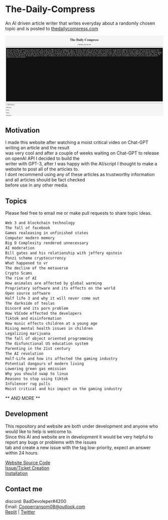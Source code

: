 # The-Daily-Compress
An AI driven article writer that writes everyday about a randomly chosen topic and is posted to [thedailycompress.com](https://itzcozi.github.io/The-Daily-Compress/)

![Website article](.github/TDC.Home.Page.jpg "Website article")

## Motivation
I made this website after watching a moist critical video on Chat-GPT writing an article and the result  
was very cool and after a couple of weeks waiting on Chat-GPT to release on openAI API I decided to build the  
writer with GPT-3, after I was happy with the AI/script I thought to make a website to post all of the articles to.  
I dont recommend using any of these articles as trustworthy information and all articles should be fact checked  
before use in any other media.

## Topics
Please feel free to email me or make pull requests to share topic ideas.

```
Web 3 and blockchain technology
The fall of facebook
Games realeasing in unfinished states
Computer modern memory
Big O Complexity rendered unnecessary
AI moderation
Bill gates and his relationship with jeffery epstein
Ponzi scheme cryptocurrency
What happened to vr
The decline of the metaverse
Crypto Scams
The rise of AI
How animales are affected by global warming
Proprietary software and its effects on the world
Open source software
Half life 3 and why it will never come out
The darkside of teslas
Discord and its porn problem
How VSCode effected the developers
Tiktok and misinformation
How music effects children at a young age
Rising mental health issues in children
Legalizing marijuana
The fall of object oriented programming
The disfunctional US education system
Parenting in the 21st century
The AI revolution
Half-Life and how its affected the gaming industry
Potential dangours of modern living
Lowering green gas emission
Why you should swap to linux
Reasons to stop using tiktok
Infulencer rug pulls
Moist critical and his impact on the gaming industry
```
** AND MORE **

## Development
This repository and website are both under development and anyone who would like to help is welcome to.  
Since this AI and website are in development it would be very helpful to report any bugs or problems with the issues  
tab and create a new issue with the tag low-priority, expect an answer within 24 hours.  

[Website Source Code](https://github.com/itzCozi/The-Daily-Compress/tree/website)  
[Issue/Ticket Creation](https://github.com/itzCozi/The-Daily-Compress/blob/main/.github/HOW-TO:Create_Ticket.md)  
[Installation](https://github.com/itzCozi/The-Daily-Compress/blob/main/.github/HOW-TO:Install-Project.md)

## Contact me
discord: BadDevoleper#4200                                                                                                                                             
Email: Cooperransom08@outlook.com                                                                                                                                      
[Replit](https://replit.com/@cozi08) | 
[Twitter](https://twitter.com/ransom_cooper)
